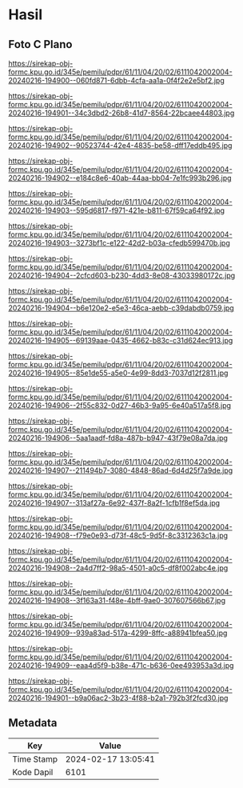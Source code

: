 # Hasil

## Foto C Plano

https://sirekap-obj-formc.kpu.go.id/345e/pemilu/pdpr/61/11/04/20/02/6111042002004-20240216-194900--060fd871-6dbb-4cfa-aa1a-0f4f2e2e5bf2.jpg

https://sirekap-obj-formc.kpu.go.id/345e/pemilu/pdpr/61/11/04/20/02/6111042002004-20240216-194901--34c3dbd2-26b8-41d7-8564-22bcaee44803.jpg

https://sirekap-obj-formc.kpu.go.id/345e/pemilu/pdpr/61/11/04/20/02/6111042002004-20240216-194902--90523744-42e4-4835-be58-dff17eddb495.jpg

https://sirekap-obj-formc.kpu.go.id/345e/pemilu/pdpr/61/11/04/20/02/6111042002004-20240216-194902--e184c8e6-40ab-44aa-bb04-7e1fc993b296.jpg

https://sirekap-obj-formc.kpu.go.id/345e/pemilu/pdpr/61/11/04/20/02/6111042002004-20240216-194903--595d6817-f971-421e-b811-67f59ca64f92.jpg

https://sirekap-obj-formc.kpu.go.id/345e/pemilu/pdpr/61/11/04/20/02/6111042002004-20240216-194903--3273bf1c-e122-42d2-b03a-cfedb599470b.jpg

https://sirekap-obj-formc.kpu.go.id/345e/pemilu/pdpr/61/11/04/20/02/6111042002004-20240216-194904--2cfcd603-b230-4dd3-8e08-43033980172c.jpg

https://sirekap-obj-formc.kpu.go.id/345e/pemilu/pdpr/61/11/04/20/02/6111042002004-20240216-194904--b6e120e2-e5e3-46ca-aebb-c39dabdb0759.jpg

https://sirekap-obj-formc.kpu.go.id/345e/pemilu/pdpr/61/11/04/20/02/6111042002004-20240216-194905--69139aae-0435-4662-b83c-c31d624ec913.jpg

https://sirekap-obj-formc.kpu.go.id/345e/pemilu/pdpr/61/11/04/20/02/6111042002004-20240216-194905--85e1de55-a5e0-4e99-8dd3-7037d12f2811.jpg

https://sirekap-obj-formc.kpu.go.id/345e/pemilu/pdpr/61/11/04/20/02/6111042002004-20240216-194906--2f55c832-0d27-46b3-9a95-6e40a517a5f8.jpg

https://sirekap-obj-formc.kpu.go.id/345e/pemilu/pdpr/61/11/04/20/02/6111042002004-20240216-194906--5aa1aadf-fd8a-487b-b947-43f79e08a7da.jpg

https://sirekap-obj-formc.kpu.go.id/345e/pemilu/pdpr/61/11/04/20/02/6111042002004-20240216-194907--211494b7-3080-4848-86ad-6d4d25f7a9de.jpg

https://sirekap-obj-formc.kpu.go.id/345e/pemilu/pdpr/61/11/04/20/02/6111042002004-20240216-194907--313af27a-6e92-437f-8a2f-1cfb1f8ef5da.jpg

https://sirekap-obj-formc.kpu.go.id/345e/pemilu/pdpr/61/11/04/20/02/6111042002004-20240216-194908--f79e0e93-d73f-48c5-9d5f-8c3312363c1a.jpg

https://sirekap-obj-formc.kpu.go.id/345e/pemilu/pdpr/61/11/04/20/02/6111042002004-20240216-194908--2a4d7ff2-98a5-4501-a0c5-df8f002abc4e.jpg

https://sirekap-obj-formc.kpu.go.id/345e/pemilu/pdpr/61/11/04/20/02/6111042002004-20240216-194908--3f163a31-f48e-4bff-9ae0-307607566b67.jpg

https://sirekap-obj-formc.kpu.go.id/345e/pemilu/pdpr/61/11/04/20/02/6111042002004-20240216-194909--939a83ad-517a-4299-8ffc-a88941bfea50.jpg

https://sirekap-obj-formc.kpu.go.id/345e/pemilu/pdpr/61/11/04/20/02/6111042002004-20240216-194909--eaa4d5f9-b38e-471c-b636-0ee493953a3d.jpg

https://sirekap-obj-formc.kpu.go.id/345e/pemilu/pdpr/61/11/04/20/02/6111042002004-20240216-194901--b9a06ac2-3b23-4f88-b2a1-792b3f2fcd30.jpg


## Metadata

| Key        | Value               |
| ---------- | ------------------- |
| Time Stamp | 2024-02-17 13:05:41 |
| Kode Dapil | 6101                |



